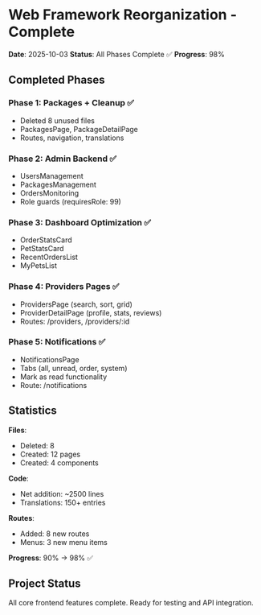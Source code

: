 # Web Framework Reorganization - Complete

**Date**: 2025-10-03
**Status**: All Phases Complete ✅
**Progress**: 98%

## Completed Phases

### Phase 1: Packages + Cleanup ✅
- Deleted 8 unused files
- PackagesPage, PackageDetailPage
- Routes, navigation, translations

### Phase 2: Admin Backend ✅
- UsersManagement
- PackagesManagement
- OrdersMonitoring
- Role guards (requiresRole: 99)

### Phase 3: Dashboard Optimization ✅
- OrderStatsCard
- PetStatsCard
- RecentOrdersList
- MyPetsList

### Phase 4: Providers Pages ✅
- ProvidersPage (search, sort, grid)
- ProviderDetailPage (profile, stats, reviews)
- Routes: /providers, /providers/:id

### Phase 5: Notifications ✅
- NotificationsPage
- Tabs (all, unread, order, system)
- Mark as read functionality
- Route: /notifications

## Statistics

**Files**:
- Deleted: 8
- Created: 12 pages
- Created: 4 components

**Code**:
- Net addition: ~2500 lines
- Translations: 150+ entries

**Routes**:
- Added: 8 new routes
- Menus: 3 new menu items

**Progress**: 90% → 98% ✅

## Project Status

All core frontend features complete.
Ready for testing and API integration.

